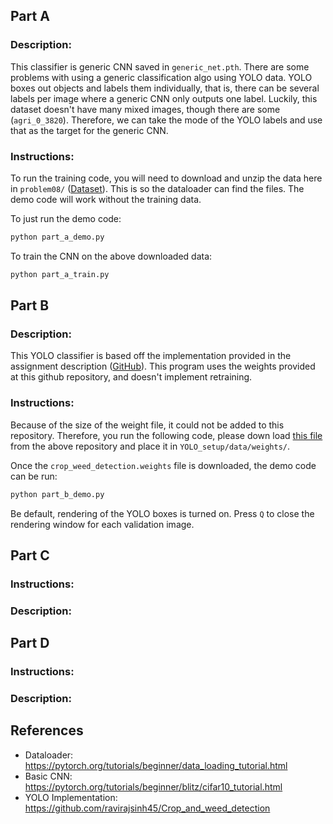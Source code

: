 ## Part A

### Description:
This classifier is generic CNN saved in `generic_net.pth`. There are some problems with using a generic classification algo using YOLO data. YOLO boxes out objects and labels them individually, that is, there can be several labels per image where a generic CNN only outputs one label. Luckily, this dataset doesn't have many mixed images, though there are some (`agri_0_3820`). Therefore, we can take the mode of the YOLO labels and use that as the target for the generic CNN. 


### Instructions:
To run the training code, you will need to download and unzip the data here in `problem08/` ([Dataset](https://www.kaggle.com/datasets/ravirajsinh45/crop-and-weed-detection-data-with-bounding-boxes/download?datasetVersionNumber=1)). This is so the dataloader can find the files. The demo code will work without the training data.

To just run the demo code:
```py
python part_a_demo.py
```
To train the CNN on the above downloaded data:
```py
python part_a_train.py
```

## Part B
### Description:
This YOLO classifier is based off the implementation provided in the assignment description ([GitHub](https://github.com/ravirajsinh45/Crop_and_weed_detection)). This program uses the weights provided at this github repository, and doesn't implement retraining.


### Instructions:
Because of the size of the weight file, it could not be added to this repository. Therefore, you run the following code, please down load [this file](https://drive.google.com/open?id=1-Aam2D-fqnwecbeHwa4rtzxtNjwcDkP6) from the above repository and place it in `YOLO_setup/data/weights/`.

Once the `crop_weed_detection.weights` file is downloaded, the demo code can be run:
```py
python part_b_demo.py
```
Be default, rendering of the YOLO boxes is turned on. Press `Q` to close the rendering window for each validation image.

## Part C
### Instructions:
### Description:

## Part D
### Instructions:
### Description:


## References
* Dataloader: https://pytorch.org/tutorials/beginner/data_loading_tutorial.html
* Basic CNN: https://pytorch.org/tutorials/beginner/blitz/cifar10_tutorial.html
* YOLO Implementation: https://github.com/ravirajsinh45/Crop_and_weed_detection
